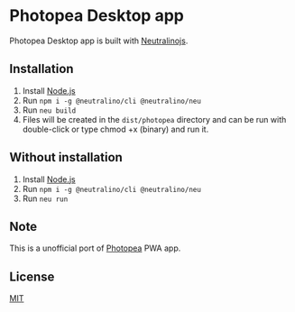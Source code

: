 # Photopea Desktop app

Photopea Desktop app is built with [Neutralinojs](https://neutralino.js.org).

## Installation

1. Install [Node.js](https://nodejs.org/en/download/)
2. Run `npm i -g @neutralino/cli @neutralino/neu`
3. Run `neu build`
4. Files will be created in the `dist/photopea` directory and can be run with double-click or type chmod +x (binary) and run it.

## Without installation

1. Install [Node.js](https://nodejs.org/en/download/)
2. Run `npm i -g @neutralino/cli @neutralino/neu`
3. Run `neu run`

## Note

This is a unofficial port of [Photopea](https://www.photopea.com/) PWA app.

## License

[MIT](LICENSE)
